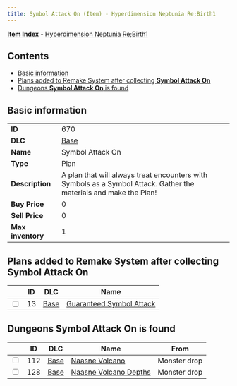 ```yaml
---
title: Symbol Attack On (Item) - Hyperdimension Neptunia Re;Birth1
---
```


[**Item Index**](/neptunia/rb1/item/index.html) - [Hyperdimension Neptunia Re;Birth1](/neptunia/rb1)

## Contents

- [Basic information](#basic-information)
- [Plans added to Remake System after collecting **Symbol Attack On**](#plans-added-to-remake-system-after-collecting-symbol-attack-on)
- [Dungeons **Symbol Attack On** is found](#dungeons-symbol-attack-on-is-found)

## Basic information

|   |   |
| -- | -- |
| **ID** | 670 |
| **DLC** | [Base](/neptunia/rb1/dlc/1-base.html) |
| **Name** | Symbol Attack On |
| **Type** | Plan |
| **Description** | A plan that will always treat encounters with Symbols as a Symbol Attack. Gather the materials and make the Plan! |
| **Buy Price** | 0 |
| **Sell Price** | 0 |
| **Max inventory** | 1 |


## Plans added to Remake System after collecting **Symbol Attack On**

|    | ID | DLC | Name |
| -- | -- | --- | ---- |
| <input type="checkbox" id="rb1-remake-1-13" class="trackbox" /> | 13 | [Base](/neptunia/rb1/dlc/1-base.html) | [Guaranteed Symbol Attack](/neptunia/rb1/remake/1-13-guaranteed-symbol-attack.html) |


## Dungeons **Symbol Attack On** is found

|    | ID | DLC | Name | From |
| -- | -- | --- | ---- | ---- |
| <input type="checkbox" id="rb1-dungeon-1-112" class="trackbox" /> | 112 | [Base](/neptunia/rb1/dlc/1-base.html) | [Naasne Volcano](/neptunia/rb1/dungeon/1-112-naasne-volcano.html) | Monster drop |
| <input type="checkbox" id="rb1-dungeon-1-128" class="trackbox" /> | 128 | [Base](/neptunia/rb1/dlc/1-base.html) | [Naasne Volcano Depths](/neptunia/rb1/dungeon/1-128-naasne-volcano-depths.html) | Monster drop |
